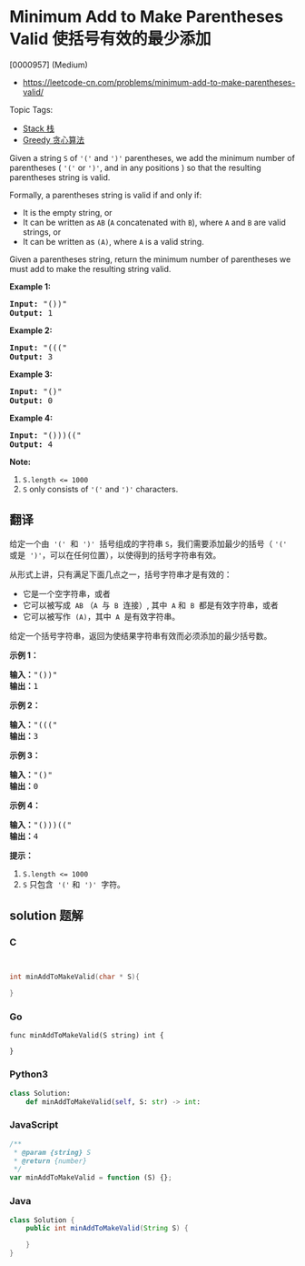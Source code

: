 # Minimum Add to Make Parentheses Valid 使括号有效的最少添加

[0000957] (Medium)

- https://leetcode-cn.com/problems/minimum-add-to-make-parentheses-valid/

Topic Tags:

- [Stack 栈](https://leetcode-cn.com/tag/stack/)
- [Greedy 贪心算法](https://leetcode-cn.com/tag/greedy/)

Given a string `S` of `'('` and `')'` parentheses, we add the minimum number of parentheses ( `'('` or `')'`, and in any positions ) so that the resulting parentheses string is valid.

Formally, a parentheses string is valid if and only if:

- It is the empty string, or
- It can be written as `AB` (`A` concatenated with `B`), where `A` and `B` are valid strings, or
- It can be written as `(A)`, where `A` is a valid string.

Given a parentheses string, return the minimum number of parentheses we must add to make the resulting string valid.

**Example 1:**

<pre><strong>Input: </strong><span id="example-input-1-1">"())"</span>
<strong>Output: </strong><span id="example-output-1">1</span>
</pre>

**Example 2:**

<pre><strong>Input: </strong><span id="example-input-2-1">"((("</span>
<strong>Output: </strong><span id="example-output-2">3</span>
</pre>

**Example 3:**

<pre><strong>Input: </strong><span id="example-input-3-1">"()"</span>
<strong>Output: </strong><span id="example-output-3">0</span>
</pre>

**Example 4:**

<pre><strong>Input: </strong><span id="example-input-4-1">"()))(("</span>
<strong>Output: </strong><span id="example-output-4">4</span></pre>

**Note:**

1.  `S.length <= 1000`
2.  `S` only consists of `'('` and `')'` characters.

## 翻译

给定一个由  `'('`  和  `')'`  括号组成的字符串 `S`，我们需要添加最少的括号（ `'('`  或是  `')'`，可以在任何位置），以使得到的括号字符串有效。

从形式上讲，只有满足下面几点之一，括号字符串才是有效的：

- 它是一个空字符串，或者
- 它可以被写成  `AB` （`A`  与  `B`  连接）, 其中  `A` 和  `B`  都是有效字符串，或者
- 它可以被写作  `(A)`，其中  `A`  是有效字符串。

给定一个括号字符串，返回为使结果字符串有效而必须添加的最少括号数。

**示例 1：**

<pre><strong>输入：</strong>"())"
<strong>输出：</strong>1
</pre>

**示例 2：**

<pre><strong>输入：</strong>"((("
<strong>输出：</strong>3
</pre>

**示例 3：**

<pre><strong>输入：</strong>"()"
<strong>输出：</strong>0
</pre>

**示例 4：**

<pre><strong>输入：</strong>"()))(("
<strong>输出：</strong>4</pre>

**提示：**

1.  `S.length <= 1000`
2.  `S` 只包含  `'('` 和  `')'`  字符。

## solution 题解

### C

```c


int minAddToMakeValid(char * S){

}


```

### Go

```golang
func minAddToMakeValid(S string) int {

}
```

### Python3

```python
class Solution:
    def minAddToMakeValid(self, S: str) -> int:

```

### JavaScript

```javascript
/**
 * @param {string} S
 * @return {number}
 */
var minAddToMakeValid = function (S) {};
```

### Java

```java
class Solution {
    public int minAddToMakeValid(String S) {

    }
}
```
